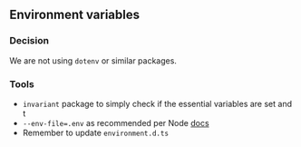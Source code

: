 ## Environment variables

### Decision

We are not using `dotenv` or similar packages.

### Tools

- `invariant` package to simply check if the essential variables are set and t
- `--env-file=.env` as recommended per Node [docs ](https://nodejs.org/en/learn/command-line/how-to-read-environment-variables-from-nodejs)
- Remember to update `environment.d.ts`
